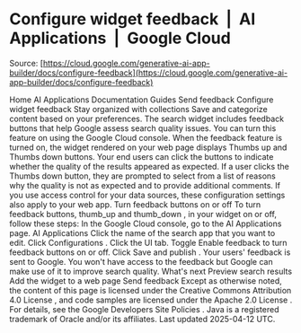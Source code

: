 # Configure widget feedback  |  AI Applications  |  Google Cloud

Source: [https://cloud.google.com/generative-ai-app-builder/docs/configure-feedback](https://cloud.google.com/generative-ai-app-builder/docs/configure-feedback)

Home
AI Applications
Documentation
Guides
Send feedback
Configure widget feedback
Stay organized with collections
Save and categorize content based on your preferences.
The search widget includes feedback buttons that help
Google assess search quality issues. You can turn this feature on using the
Google Cloud console.
When the feedback feature is turned on, the widget rendered on your web page
displays
Thumbs up
and
Thumbs down
buttons. Your end users can click the
buttons to indicate whether the quality of the results appeared as expected. If
a user clicks the
Thumbs down
button, they are prompted to select from a
list of reasons why the quality is not as expected and to provide additional
comments.
If you use access control for your data sources, these configuration
settings also apply to your web app.
Turn feedback buttons on or off
To turn feedback buttons,
thumb_up
and
thumb_down
, in your widget on or off,
follow these steps:
In the Google Cloud console, go to the
AI Applications
page.
AI Applications
Click the name of the search app that you want to edit.
Click
Configurations
.
Click the
UI
tab.
Toggle
Enable feedback
to turn feedback buttons on or off.
Click
Save and publish
.
Your users' feedback is sent to Google. You won't have access to the
feedback but Google can make use of it to improve search quality.
What's next
Preview search results
Add the widget to a web page
Send feedback
Except as otherwise noted, the content of this page is licensed under the
Creative Commons Attribution 4.0 License
, and code samples are licensed under the
Apache 2.0 License
. For details, see the
Google Developers Site Policies
. Java is a registered trademark of Oracle and/or its affiliates.
Last updated 2025-04-12 UTC.

